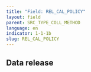 ```yaml
---
title: "Field: REL_CAL_POLICY"
layout: field
parent: SRC_TYPE_COLL_METHOD
language: en
indicator: 1-1-1b
slug: REL_CAL_POLICY
---
```

## Data release